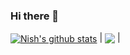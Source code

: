 ### Hi there 👋

<a href="https://github.com/nish33/github-readme-stats"><img align="center" src="https://github-readme-stats.vercel.app/api?username=nish33&theme=github_dark&hide=contribs,issues&show_icons=true&hide_border=true" alt="Nish's github stats" /></a> | <a href="https://github.com/nish33/github-readme-stats"><img align="center" src="https://github-readme-stats.vercel.app/api/top-langs/?username=nish33&theme=github_dark&layout=compact&hide_border=true" /></a> |
